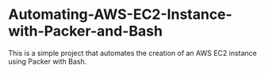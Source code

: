 # Automating-AWS-EC2-Instance-with-Packer-and-Bash

This is a simple project that automates the creation of an AWS EC2 instance using Packer with Bash.
